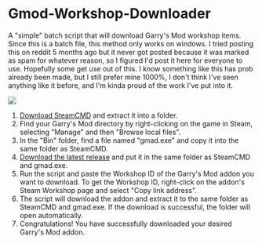 # Gmod-Workshop-Downloader
A "simple" batch script that will download Garry's Mod workshop items. Since this is a batch file, this method only works on windows. I tried posting this on reddit 5 months ago but it never got posted because it was marked as spam for whatever reason, so I figured I'd post it here for everyone to use. Hopefully some get use out of this. I know something like this has prob already been made, but I still prefer mine 1000%, I don't think I've seen anything like it before, and I'm kinda proud of the work I've put into it.

![](https://cdn.discordapp.com/attachments/805660223020072973/1101473275898511401/How_to_install.png)

1. [Download SteamCMD](https://steamcdn-a.akamaihd.net/client/installer/steamcmd.zip) and extract it into a folder.
2. Find your Garry's Mod directory by right-clicking on the game in Steam, selecting "Manage" and then "Browse local files".
3. In the "Bin" folder, find a file named "gmad.exe" and copy it into the same folder as SteamCMD.
4. [Download the latest release](https://github.com/kevdaawsome/Gmod-Workshop-Downloader/releases) and put it in the same folder as SteamCMD and gmad.exe.
5. Run the script and paste the Workshop ID of the Garry's Mod addon you want to download. To get the Workshop ID, right-click on the addon's Steam Workshop page and select "Copy link address".
6. The script will download the addon and extract it to the same folder as SteamCMD and gmad.exe. If the download is successful, the folder will open automatically.
7. Congratulations! You have successfully downloaded your desired Garry's Mod addon.
